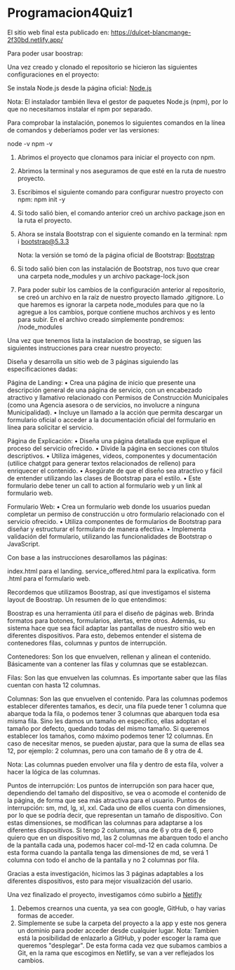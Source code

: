 # Programacion4Quiz1
El sitio web final esta publicado en: https://dulcet-blancmange-2f30bd.netlify.app/

Para poder usar boostrap:

Una vez creado y clonado el repositorio se hicieron las siguientes configuraciones en el proyecto:

Se instala Node.js desde la página oficial: [Node.js](https://nodejs.org/en)

Nota: El instalador también lleva el gestor de paquetes Node.js (npm), por lo que no necesitamos instalar el npm por separado.

Para comprobar la instalación, ponemos lo siguientes comandos en la línea de comandos y deberíamos poder ver las versiones:

node -v 
npm -v
1. Abrimos el proyecto que clonamos para iniciar el proyecto con npm.
2. Abrimos la terminal y nos aseguramos de que esté en la ruta de nuestro proyecto.
3. Escribimos el siguiente comando para configurar nuestro proyecto con npm: npm init -y
4. Si todo salió bien, el comando anterior creó un archivo package.json  en la ruta el proyecto.
5. Ahora se instala Bootstrap con el siguiente comando en la terminal: npm i bootstrap@5.3.3 
    
    Nota: la versión se tomó de la página oficial de Bootstrap: [Bootstrap](https://getbootstrap.com/)
    
6. Si todo salió bien con las instalación de Bootstrap, nos tuvo que crear una carpeta node_modules y un archivo package-lock.json
7. Para poder subir los cambios de la configuración anterior al repositorio, se creó un archivo en la raíz de nuestro proyecto llamado .gitignore. Lo que haremos es ignorar la carpeta node_modules para que no la agregue a los cambios, porque contiene muchos archivos y es lento para subir. En el archivo creado simplemente pondremos: /node_modules 
    


Una vez que tenemos lista la instalacion de boostrap, se siguen las siguientes instrucciones para crear nuestro proyecto:

Diseña y desarrolla un sitio web de 3 páginas siguiendo las especificaciones dadas:

Página de Landing:
•	Crea una página de inicio que presente una descripción general de una página de servicio, con un encabezado atractivo y llamativo relacionado con Permisos de Construcción Municipales (como una Agencia asesora o de servicios, no involucre a ninguna Municipalidad).
•	Incluye un llamado a la acción que permita descargar un formulario oficial o acceder a la documentación oficial del formulario en línea para solicitar el servicio.

Página de Explicación:
•	Diseña una página detallada que explique el proceso del servicio ofrecido.
•	Divide la página en secciones con títulos descriptivos.
•	Utiliza imágenes, videos, componentes y documentación (utilice chatgpt para generar textos relacionados de relleno) para enriquecer el contenido.
•	Asegúrate de que el diseño sea atractivo y fácil de entender utilizando las clases de Bootstrap para el estilo.
•	Este formulario debe tener un call to action al formulario web y un link al formulario web.

Formulario Web:
•	Crea un formulario web donde los usuarios puedan completar un permiso de construcción u otro formulario relacionado con el servicio ofrecido.
•	Utiliza componentes de formularios de Bootstrap para diseñar y estructurar el formulario de manera efectiva.
•	Implementa validación del formulario, utilizando las funcionalidades de Bootstrap o JavaScript.

Con base a las instrucciones desarollamos las páginas:

 index.html para el landing.
 service_offered.html para la explicativa.
 form .html para el formulario web.

 Recordemos que utilizamos Boostrap, así que investigamos el sistema layout de Boostrap.
 Un resumen de lo que entendimos:

 Boostrap es una herramienta útil para el diseño de páginas web. Brinda formatos para botones, formularios, alertas, entre otros. Además, su sistema hace que sea fácil adaptar las pantallas de nuestro sitio web en diferentes dispositivos. Para esto, debemos entender el sistema de contenedores filas, columnas y puntos de interrupción.

Contenedores: 
Son los que envuelven, rellenan y alinean el contenido. Básicamente van a contener las filas y columnas que se establezcan.

Filas: 
Son las que envuelven las columnas. Es importante saber que las filas cuentan con hasta 12 columnas.

Columnas: 
Son las que envuelven el contenido. Para las columnas podemos establecer diferentes tamaños, es decir, una fila puede tener 1 columna que abarque toda la fila, o podemos tener 3 columnas que abarquen toda esa misma fila. Sino les damos un tamaño en específico, ellas adoptan el tamaño por defecto, quedando todas del mismo tamaño.
Si queremos establecer los tamaños, como máximo podemos tener 12 columnas. En caso de necesitar menos, se pueden ajustar, para que la suma de ellas sea 12, por ejemplo: 2 columnas, pero una con tamaño de 8 y otra de 4. 

Nota: Las columnas pueden envolver una fila y dentro de esta fila, volver a hacer la lógica de las columnas. 

Puntos de interrupción: 
Los puntos de interrupción son para hacer que, dependiendo del tamaño del dispositivo, se vea o acomode el contenido de la página, de forma que sea más atractiva para el usuario.
Puntos de interrupción: sm, md, lg, xl, xxl. Cada uno de ellos cuenta con dimensiones, por lo que se podría decir, que representan un tamaño de dispositivo. Con estas dimensiones, se modifican las columnas para adaptarse a los diferentes dispositivos. Si tengo 2 columnas, una de 6 y otra de 6, pero quiero que en un dispositivo md, las 2 columnas me abarquen todo el ancho de la pantalla cada una, podemos hacer col-md-12 en cada columna. De esta forma cuando la pantalla tenga las dimensiones de md, se verá 1 columna con todo el ancho de la pantalla y no 2 columnas por fila.

Gracias a esta investigación, hicimos las 3 páginas adaptables a los diferentes dispositivos, esto para mejor visualización del usario.



Una vez finalizado el proyecto, investigamos cómo subirlo a [Netifly](https://app.netlify.com/)
1. Debemos crearnos una cuenta, ya sea con google, GitHub, o hay varias formas de acceder.
2. Simplemente se sube la carpeta del proyecto a la app y este nos genera un dominio para poder acceder desde cualquier lugar.
Nota: Tambien está la posibilidad de enlazarlo a GitHub, y poder escoger la rama que queremos "desplegar". De esta forma cada vez que subamos cambios a Git, en la rama que escogimos en Netlify, se van a ver reflejados los cambios.



##
